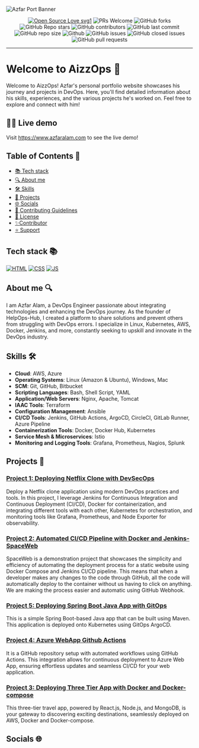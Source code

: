 
![Azfar Port Banner](https://github.com/mdazfar2/AizzOps/assets/100375390/8b3a50de-ee34-4794-a14d-fe2e165f304f)


<!--![Azfar Portfolioo0](https://github.com/mdazfar2/AizzOps/assets/100375390/7848d085-8e3e-4172-baef-dbcbed1e2cfc) -->

<!-------------------------------------------------------------------------------------------------------------------------------------->

<div align="center">
<p>

[![Open Source Love svg1](https://badges.frapsoft.com/os/v1/open-source.svg?v=103)](https://github.com/ellerbrock/open-source-badges/)
![PRs Welcome](https://img.shields.io/badge/PRs-welcome-brightgreen.svg?style=flat)
![GitHub forks](https://img.shields.io/github/forks/mdazfar2/AizzOps)
![GitHub Repo stars](https://img.shields.io/github/stars/mdazfar2/AizzOps)
![GitHub contributors](https://img.shields.io/github/contributors/mdazfar2/AizzOps)
![GitHub last commit](https://img.shields.io/github/last-commit/mdazfar2/AizzOps)
![GitHub repo size](https://img.shields.io/github/repo-size/mdazfar2/AizzOps)
![Github](https://img.shields.io/github/license/mdazfar2/AizzOps)
![GitHub issues](https://img.shields.io/github/issues/mdazfar2/AizzOps)
![GitHub closed issues](https://img.shields.io/github/issues-closed-raw/mdazfar2/AizzOps)
![GitHub pull requests](https://img.shields.io/github/issues-pr/mdazfar2/AizzOps)

</p>
</div>

<hr/>

<a name="Welcome to AizzOps"></a>

# Welcome to AizzOps 👋
Welcome to AizzOps! Azfar's personal portfolio website showcases his journey and projects in DevOps. Here, you'll find detailed information about his skills, experiences, and the various projects he's worked on. Feel free to explore and connect with him!

<a name="demo"></a>
## 👩‍💻 Live demo 

Visit https://www.azfaralam.com to see the live demo!

## Table of Contents 🧾

- [📚 Tech stack](#tech-stack-)
- [🔍 About me](#about-me)
- [🛠️ Skills](##skills) 
- [📁 Projects](##projects) 
- [🌐 Socials](##contact)
- [🤝 Contributing Guidelines](##contributing-guidelines)
- [🔖 License](##license)
- [✨Contributor](##contributor)
- [⭐ Support](##support)

<!----------------    Technology Used                  ----------------------------------------------------------------------------------->


## Tech stack 📚

<p>

 <a href="https://www.w3schools.com/html/"> <img src="https://img.icons8.com/color/70/000000/html-5--v1.png" alt="HTML" /></a>
  <a href="https://www.w3schools.com/css/"> <img src="https://img.icons8.com/color/70/000000/css3.png" alt="CSS" /></a>
  <a href="https://www.w3schools.com/js/"><img src="https://img.icons8.com/color/70/000000/javascript--v1.png" alt="JS" /></a>
</p>


<!----------------    About me                 ----------------------------------------------------------------------------------->

## About me 🔍

I am Azfar Alam, a DevOps Engineer passionate about integrating technologies and enhancing the DevOps journey. As the founder of HelpOps-Hub, I created a platform to share solutions and prevent others from struggling with DevOps errors. I specialize in Linux, Kubernetes, AWS, Docker, Jenkins, and more, constantly seeking to upskill and innovate in the DevOps industry.

<!----------------    Skills                ----------------------------------------------------------------------------------->

## Skills 🛠️

- **Cloud**: AWS, Azure
- **Operating Systems**: Linux (Amazon & Ubuntu), Windows, Mac
- **SCM**: Git, GitHub, Bitbucket
- **Scripting Languages**: Bash, Shell Script, YAML
- **Application/Web Servers**: Nginx, Apache, Tomcat
- **IAAC Tools**: Terraform
- **Configuration Management**: Ansible
- **CI/CD Tools**: Jenkins, GitHub Actions, ArgoCD, CircleCI, GitLab Runner, Azure Pipeline
- **Containerization Tools**: Docker, Docker Hub, Kubernetes
- **Service Mesh & Microservices**: Istio
- **Monitoring and Logging Tools**: Grafana, Prometheus, Nagios, Splunk

<!----------------    Projects                ----------------------------------------------------------------------------------->


## Projects 📁

### [Project 1: Deploying Netflix Clone with DevSecOps](https://github.com/mdazfar2/DevSecOps-CICD-Pipeline-NetflixClone)
Deploy a Netflix clone application using modern DevOps practices and tools. In this project, I leverage Jenkins for Continuous Integration and Continuous Deployment (CI/CD), Docker for containerization, and integrating different tools with each other, Kubernetes for orchestration, and monitoring tools like Grafana, Prometheus, and Node Exporter for observability.

### [Project 2: Automated CI/CD Pipeline with Docker and Jenkins-SpaceWeb](https://github.com/mdazfar2/Automated-CI-CD-Pipeline-Space-Web)
SpaceWeb is a demonstration project that showcases the simplicity and efficiency of automating the deployment process for a static website using Docker Compose and Jenkins CI/CD pipeline. This means that when a developer makes any changes to the code through GitHub, all the code will automatically deploy to the container without us having to click on anything. We are making the process easier and automatic using GitHub Webhook.

### [Project 5: Deploying Spring Boot Java App with GitOps](https://github.com/mdazfar2/maven-jenkins-ArgoCD)
This is a simple Spring Boot-based Java app that can be built using Maven. This application is deployed onto Kubernetes using GitOps ArgoCD.

### [Project 4: Azure WebApp Github Actions](https://github.com/mdazfar2/Azure-WebApp-Github-Actions)
It is a GitHub repository setup with automated workflows using GitHub Actions. This integration allows for continuous deployment to Azure Web App, ensuring effortless updates and seamless CI/CD for your web application.

### [Project 3: Deploying Three Tier App with Docker and Docker-compose](https://github.com/mdazfar2/three-tier-deploy-wanderlustApp)
This three-tier travel app, powered by React.js, Node.js, and MongoDB, is your gateway to discovering exciting destinations, seamlessly deployed on AWS, Docker and Docker-compose.

<!----------------    Socials                ----------------------------------------------------------------------------------->


## Socials 🌐


